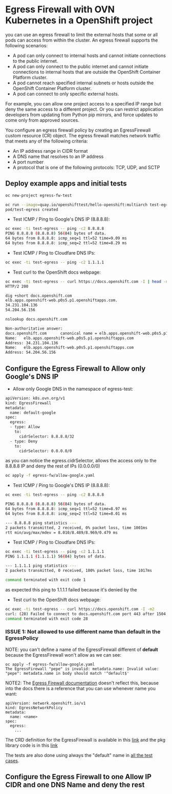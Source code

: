 # Egress Firewall with OVN Kubernetes in a OpenShift project

you can use an egress firewall to limit the external hosts that some or all pods can access from within the cluster. An egress firewall supports the following scenarios:

* A pod can only connect to internal hosts and cannot initiate connections to the public internet.
* A pod can only connect to the public internet and cannot initiate connections to internal hosts that are outside the OpenShift Container Platform cluster.
* A pod cannot reach specified internal subnets or hosts outside the OpenShift Container Platform cluster.
* A pod can connect to only specific external hosts.

For example, you can allow one project access to a specified IP range but deny the same access to a different project. Or you can restrict application developers from updating from Python pip mirrors, and force updates to come only from approved sources.

You configure an egress firewall policy by creating an EgressFirewall custom resource (CR) object. The egress firewall matches network traffic that meets any of the following criteria:

* An IP address range in CIDR format
* A DNS name that resolves to an IP address
* A port number
* A protocol that is one of the following protocols: TCP, UDP, and SCTP

	
## Deploy example apps and initial tests

```sh
oc new-project egress-fw-test
```

```sh
oc run --image=quay.io/openshifttest/hello-openshift:multiarch test-egress
pod/test-egress created
```

* Test ICMP / Ping to Google's DNS IP (8.8.8.8):

```sh
oc exec -ti test-egress -- ping -c2 8.8.8.8
PING 8.8.8.8 (8.8.8.8) 56(84) bytes of data.
64 bytes from 8.8.8.8: icmp_seq=1 ttl=52 time=9.09 ms
64 bytes from 8.8.8.8: icmp_seq=2 ttl=52 time=8.29 ms
```

* Test ICMP / Ping to Cloudfare DNS IPs:

```sh
oc exec -ti test-egress -- ping -c2 1.1.1.1
```

* Test curl to the OpenShift docs webpage:

```sh
oc exec -ti test-egress -- curl https://docs.openshift.com -I | head -n1
HTTP/2 200
```

```sh
dig +short docs.openshift.com
elb.apps.openshift-web.p0s5.p1.openshiftapps.com.
34.231.104.136
54.204.56.156
```

```sh
nslookup docs.openshift.com

Non-authoritative answer:
docs.openshift.com      canonical name = elb.apps.openshift-web.p0s5.p1.openshiftapps.com.
Name:   elb.apps.openshift-web.p0s5.p1.openshiftapps.com
Address: 34.231.104.136
Name:   elb.apps.openshift-web.p0s5.p1.openshiftapps.com
Address: 54.204.56.156
```

## Configure the Egress Firewall to Allow only Google's DNS IP

* Allow only Google DNS in the namespace of egress-test:

```sh
apiVersion: k8s.ovn.org/v1
kind: EgressFirewall
metadata:
  name: default-google
spec:
  egress:
  - type: Allow
    to:
      cidrSelector: 8.8.8.8/32
  - type: Deny
    to:
      cidrSelector: 0.0.0.0/0
```

as you can notice the egress.cidrSelector, allows the access only to the 8.8.8.8 IP and deny the rest of IPs (0.0.0.0/0) 

```sh
oc apply -f egress-fw/allow-google.yaml
```


* Test ICMP / Ping to Google's DNS IP (8.8.8.8):

```sh
oc exec -ti test-egress -- ping -c2 8.8.8.8

PING 8.8.8.8 (8.8.8.8) 56(84) bytes of data.
64 bytes from 8.8.8.8: icmp_seq=1 ttl=52 time=8.97 ms
64 bytes from 8.8.8.8: icmp_seq=2 ttl=52 time=8.01 ms

--- 8.8.8.8 ping statistics ---
2 packets transmitted, 2 received, 0% packet loss, time 1001ms
rtt min/avg/max/mdev = 8.010/8.489/8.969/0.479 ms
```

* Test ICMP / Ping to Cloudfare DNS IPs:

```sh
oc exec -ti test-egress -- ping -c2 1.1.1.1
PING 1.1.1.1 (1.1.1.1) 56(84) bytes of data.

--- 1.1.1.1 ping statistics ---
2 packets transmitted, 0 received, 100% packet loss, time 1017ms

command terminated with exit code 1
```

as expected this ping to 1.1.1.1 failed because it's denied by the 

* Test curl to the OpenShift docs webpage:

```sh
oc exec -ti test-egress -- curl https://docs.openshift.com -I -m2
curl: (28) Failed to connect to docs.openshift.com port 443 after 1504 ms: Operation timed out
command terminated with exit code 28
```

### ISSUE 1: Not allowed to use different name than default in the EgressPolicy

NOTE: you can't define a name of the EgressFirewall different of **default** because the EgressFirewall won't allow as we can see:

```
oc apply -f egress-fw/allow-google.yaml
The EgressFirewall "pepe" is invalid: metadata.name: Invalid value: "pepe": metadata.name in body should match '^default$'
```

NOTE2: The [Egress Firewall documentation](https://docs.openshift.com/container-platform/4.9/networking/openshift_sdn/configuring-egress-firewall.html#nw-egressnetworkpolicy-object_openshift-sdn-egress-firewall) doesn't reflect this, because into the docs there is a reference that you can use whenever name you want:

```
apiVersion: network.openshift.io/v1
kind: EgressNetworkPolicy
metadata:
  name: <name> 
spec:
  egress: 
    ...
```

The CRD definition for the EgressFirewall is available in this [link](https://github.com/ovn-org/ovn-kubernetes/blob/master/go-controller/pkg/crd/egressfirewall/v1/types.go) and the pkg library code is in this [link](https://github.com/ovn-org/ovn-kubernetes/blob/master/go-controller/pkg/ovn/egressfirewall.go)

The tests are also done using always the "default" name in [all the test cases](https://github.com/ovn-org/ovn-kubernetes/blob/master/go-controller/pkg/ovn/egressfirewall_test.go#L764).

## Configure the Egress Firewall to one Allow IP CIDR and one DNS Name and deny the rest


